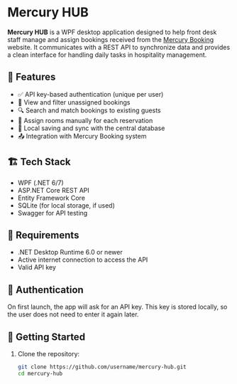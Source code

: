 # Mercury HUB

**Mercury HUB** is a WPF desktop application designed to help front desk staff manage and assign bookings received from the [Mercury Booking](https://github.com/DariusCorneciu/MercuryApp) website. It communicates with a REST API to synchronize data and provides a clean interface for handling daily tasks in hospitality management.

## 🔧 Features

- ✅ API key-based authentication (unique per user)
- 📅 View and filter unassigned bookings
- 🔍 Search and match bookings to existing guests
- 🏨 Assign rooms manually for each reservation
- 💾 Local saving and sync with the central database
- 📤 Integration with Mercury Booking system

## 🏗️ Tech Stack

- WPF (.NET 6/7)
- ASP.NET Core REST API
- Entity Framework Core
- SQLite (for local storage, if used)
- Swagger for API testing

## 🧪 Requirements

- .NET Desktop Runtime 6.0 or newer
- Active internet connection to access the API
- Valid API key

## 🔑 Authentication

On first launch, the app will ask for an API key. This key is stored locally, so the user does not need to enter it again later.

## 🚀 Getting Started

1. Clone the repository:
   ```bash
   git clone https://github.com/username/mercury-hub.git
   cd mercury-hub
